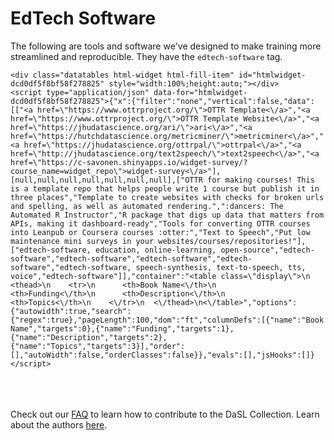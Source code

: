 # EdTech Software

The following are tools and software we've designed to make training more streamlined and reproducible. They have the `edtech-software` tag.


```{=html}
<div class="datatables html-widget html-fill-item" id="htmlwidget-dcd0df5f8bf58f278825" style="width:100%;height:auto;"></div>
<script type="application/json" data-for="htmlwidget-dcd0df5f8bf58f278825">{"x":{"filter":"none","vertical":false,"data":[["<a href=\"https://www.ottrproject.org/\">OTTR Template<\/a>","<a href=\"https://www.ottrproject.org/\">OTTR Template Website<\/a>","<a href=\"https://jhudatascience.org/ari/\">ari<\/a>","<a href=\"https://hutchdatascience.org/metricminer/\">metricminer<\/a>","<a href=\"https://jhudatascience.org/ottrpal/\">ottrpal<\/a>","<a href=\"http://jhudatascience.org/text2speech/\">text2speech<\/a>","<a href=\"https://c-savonen.shinyapps.io/widget-survey/?course_name=widget_repo\">widget-survey<\/a>"],[null,null,null,null,null,null,null],["OTTR for making courses! This is a template repo that helps people write 1 course but publish it in three places","Template to create websites with checks for broken urls and spelling, as well as automated rendering.",":dancers: The Automated R Instructor","R package that digs up data that matters from APIs, making it dashboard-ready","Tools for converting OTTR courses into Leanpub or Coursera courses :otter:","Text to Speech","Put low maintenance mini surveys in your websites/courses/repositories!"],["edtech-software, education, online-learning, open-source","edtech-software","edtech-software","edtech-software","edtech-software","edtech-software, speech-synthesis, text-to-speech, tts, voice","edtech-software"]],"container":"<table class=\"display\">\n  <thead>\n    <tr>\n      <th>Book Name<\/th>\n      <th>Funding<\/th>\n      <th>Description<\/th>\n      <th>Topics<\/th>\n    <\/tr>\n  <\/thead>\n<\/table>","options":{"autowidth":true,"search":{"regex":true},"pageLength":100,"dom":"ft","columnDefs":[{"name":"Book Name","targets":0},{"name":"Funding","targets":1},{"name":"Description","targets":2},{"name":"Topics","targets":3}],"order":[],"autoWidth":false,"orderClasses":false}},"evals":[],"jsHooks":[]}</script>
```

<br><br><br>
Check out our [FAQ](https://hutchdatascience.org/DaSL_Collection/faq.html) to learn how to contribute to the DaSL Collection. Learn about the authors [here](https://hutchdatascience.org/DaSL_Collection/about-the-authors.html).
